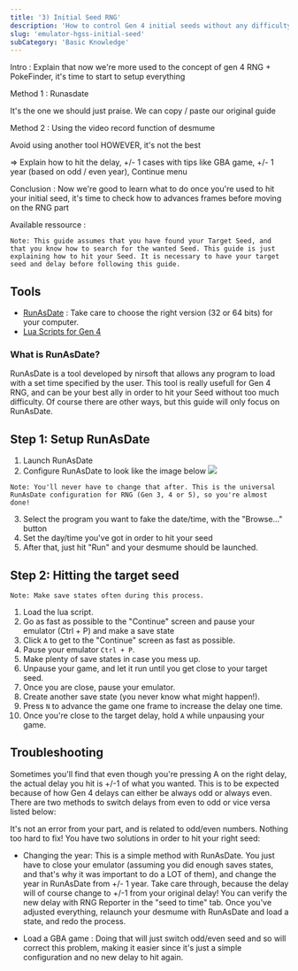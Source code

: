 ```yaml
---
title: '3) Initial Seed RNG'
description: 'How to control Gen 4 initial seeds without any difficulty with Runasdate or the Record video option'
slug: 'emulator-hgss-initial-seed'
subCategory: 'Basic Knowledge'
---
```


Intro : Explain that now we're more used to the concept of gen 4 RNG + PokeFinder, it's time to start to setup everything

Method 1 : Runasdate

It's the one we should just praise.
We can copy / paste our original guide


Method 2 : Using the video record function of desmume

Avoid using another tool
HOWEVER, it's not the best 

=> Explain how to hit the delay, +/- 1 cases with tips like GBA game, +/- 1 year (based on odd / even year), Continue menu

Conclusion : Now we're good to learn what to do once you're used to hit your initial seed, it's time to check how to advances frames before moving on the RNG part


Available ressource : 

```
Note: This guide assumes that you have found your Target Seed, and that you know how to search for the wanted Seed. This guide is just explaining how to hit your Seed. It is necessary to have your target seed and delay before following this guide.
```

## Tools

- [RunAsDate](https://www.nirsoft.net/utils/run_as_date.html) : Take care to choose the right version (32 or 64 bits) for your computer.
- [Lua Scripts for Gen 4](http://pokerng.forumcommunity.net/?t=56443955&p=396434984)

### What is RunAsDate?

RunAsDate is a tool developed by nirsoft that allows any program to load with a set time specified by the user. This tool is really usefull for Gen 4 RNG, and can be your best ally in order to hit your Seed without too much difficulty. Of course there are other ways, but this guide will only focus on RunAsDate.

## Step 1: Setup RunAsDate

1. Launch RunAsDate
2. Configure RunAsDate to look like the image below
   ![](https://i.imgur.com/HeUoPmv.png)

```
Note: You'll never have to change that after. This is the universal RunAsDate configuration for RNG (Gen 3, 4 or 5), so you're almost done!
```

3. Select the program you want to fake the date/time, with the "Browse..." button
4. Set the day/time you've got in order to hit your seed
5. After that, just hit "Run" and your desmume should be launched.

## Step 2: Hitting the target seed

```
Note: Make save states often during this process.
```

1. Load the lua script.
2. Go as fast as possible to the "Continue" screen and pause your emulator (Ctrl + P) and make a save state
3. Click `A` to get to the "Continue" screen as fast as possible.
4. Pause your emulator `Ctrl + P`.
5. Make plenty of save states in case you mess up.
6. Unpause your game, and let it run until you get close to your target seed.
7. Once you are close, pause your emulator.
8. Create another save state (you never know what might happen!).
9. Press `N` to advance the game one frame to increase the delay one time.
10. Once you're close to the target delay, hold `A` while unpausing your game.

## Troubleshooting

Sometimes you'll find that even though you're pressing A on the right delay, the actual delay you hit is +/-1 of what you wanted. This is to be expected because of how Gen 4 delays can either be always odd or always even. There are two methods to switch delays from even to odd or vice versa listed below:

It's not an error from your part, and is related to odd/even numbers. Nothing too hard to fix! You have two solutions in order to hit your right seed:

- Changing the year: This is a simple method with RunAsDate. You just have to close your emulator (assuming you did enough saves states, and that's why it was important to do a LOT of them), and change the year in RunAsDate from +/- 1 year. Take care through, because the delay will of course change to +/-1 from your original delay! You can verify the new delay with RNG Reporter in the "seed to time" tab. Once you've adjusted everything, relaunch your desmume with RunAsDate and load a state, and redo the process.

- Load a GBA game : Doing that will just switch odd/even seed and so will correct this problem, making it easier since it's just a simple configuration and no new delay to hit again.

